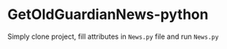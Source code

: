 # GetOldGuardianNews-python
Simply clone project, fill attributes in `News.py` file and run `News.py`
